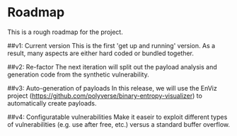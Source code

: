 # Roadmap
This is a rough roadmap for the project.

##v1: Current version
This is the first 'get up and running' version. As a result, many aspects are either hard coded or bundled together.

##v2: Re-factor
The next iteration will split out the payload analysis and generation code from the synthetic vulnerability.

##v3: Auto-generation of payloads
In this release, we will use the EnViz project (https://github.com/polyverse/binary-entropy-visualizer) to automatically create payloads.

##v4: Configuratable vulnerabilities
Make it easeir to exploit different types of vulnerabilities (e.g. use after free, etc.) versus a standard buffer overflow.
